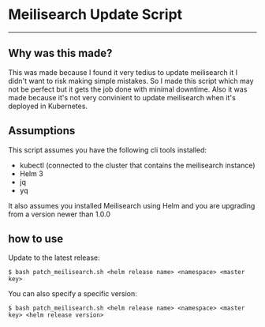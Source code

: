 # Meilisearch Update Script
------------------------------

## Why was this made?

This was made because I found it very tedius to update meilisearch it I didn't want to risk making simple mistakes.
So I made this script which may not be perfect but it gets the job done with minimal downtime.
Also it was made because it's not very convinient to update meilisearch when it's deployed in Kubernetes.

## Assumptions

This script assumes you have the following cli tools installed:

* kubectl (connected to the cluster that contains the meilisearch instance)
* Helm 3
* jq
* yq

It also assumes you installed Meilisearch using Helm and you are upgrading from a version newer than 1.0.0

## how to use


Update to the latest release:

```
$ bash patch_meilisearch.sh <helm release name> <namespace> <master key>
```

You can also specify a specific version:

```
$ bash patch_meilisearch.sh <helm release name> <namespace> <master key> <helm release version>
```
